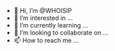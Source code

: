 - 👋 Hi, I’m @WHOISIP
- 👀 I’m interested in ...
- 🌱 I’m currently learning ...
- 💞️ I’m looking to collaborate on ...
- 📫 How to reach me ...

<!---
WHOISIP/WHOISIP is a ✨ special ✨ repository because its `README.md` (this file) appears on your GitHub profile.
You can click the Preview link to take a look at your changes.
--->
